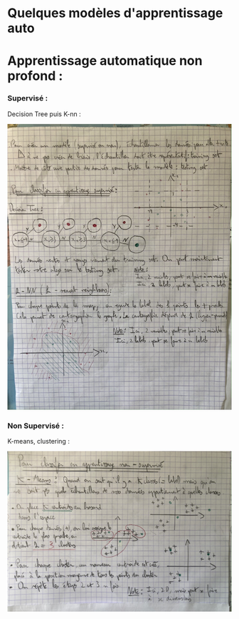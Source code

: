 # Quelques modèles d'apprentissage auto

# Apprentissage automatique non profond :

### Supervisé :

Decision Tree puis K-nn : 

![IMG_4534.JPG](static/ML/IMG_4534.jpg)

### Non Supervisé :

K-means, clustering : 

![IMG_4533.JPG](static/ML/IMG_4533.jpg)
